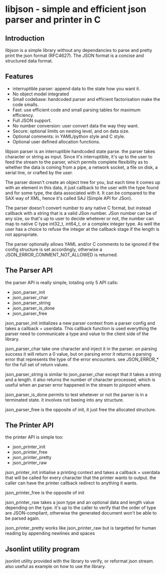 libjson - simple and efficient json parser and printer in C
===========================================================

Introduction
------------

libjson is a simple library without any dependancies to parse and pretty print
the json format (RFC4627). The JSON format is a concise and structured data
format.

Features
--------

* interruptible parser: append data to the state how you want it.
* No object model integrated
* Small codebase: handcoded parser and efficient factorisation make the code smalls.
* Fast: use efficient code and small parsing tables for maximum efficiency.
* Full JSON support.
* No number conversion: user convert data the way they want.
* Secure: optional limits on nesting level, and on data size.
* Optional comments: in YAML/python style and C style.
* Optional user defined allocation functions.

libjson parser is an interruptible handcoded state parse. the parser takes
character or string as input. Since it's interruptible, it's up to the
user to feed the stream to the parser, which permits complete flexibility
as to whether the data is coming from a pipe, a network socket, a file on disk,
a serial line, or crafted by the user.

The parser doesn't create an object tree for you, but each time it comes up
with an element in this data, it just callback to the user with the type found and
for some type, the data associated with it. It can be compared to the SAX way of XML,
hence it's called SAJ (Simple API for JSon).

The parser doesn't convert number to any native C format, but instead callback
with a string that is a valid JSon number. JSon number can be of any size,
so that's up to user to decide whetever or not, the number can map to native C type
int32\_t, int64\_t, or a complex integer type. As well the user has a choice to
refuse the integer at the callback stage if the length is not appropriate.

The parser optionally allows YAML and/or C comments to be ignored if the config
structure is set accordingly, otherwise a JSON\_ERROR\_COMMENT\_NOT\_ALLOWED is returned.

The Parser API
--------------

the parser API is really simple, totaling only 5 API calls:

 * json\_parser\_init
 * json\_parser\_char
 * json\_parser\_string
 * json\_parser\_is\_done
 * json\_parser\_free

json\_parser\_init initializes a new parser context from a parser config and
takes a callback + userdata. This callback function is used everything the
parser need to communicate a type and value to the client side of the library.

json\_parser\_char take one character and inject it in the parser. on parsing
success it will return a 0 value, but on parsing error it returns a parsing
error that represents the type of the error encounters. see JSON\_ERROR\_\*
for the full set of return values.

json\_parser\_string is similar to json\_parser\_char except that it takes a string
and a length.  it also returns the number of character processed, which is
useful when an parser error happened in the stream to pinpoint where.

json\_parser\_is\_done permits to test whetever or not the parser is in a
terminated state. it involves not beeing into any structure.

json\_parser\_free is the opposite of init, it just free the allocated structure.

The Printer API
---------------

the printer API is simple too:

 * json\_printer\_init
 * json\_printer\_free
 * json\_printer\_pretty
 * json\_printer\_raw

json\_printer\_init initialise a printing context and takes a callback + userdata
that will be called for every character that the printer wants to output. the
caller can have the printer callback redirect to anything it wants.

json\_printer\_free is the opposite of init

json\_printer\_raw takes a json type and an optional data and length value
depending on the type. it's up to the caller to verify that the order of type
are JSON-compliant, otherwise the generated document won't be able to be parsed
again.

json\_printer\_pretty works like json\_printer\_raw but is targetted for human
reading by appending newlines and spaces

Jsonlint utility program
------------------------

jsonlint utility provided with the library to verify, or reformat json stream.
also useful as example on how to use the library.

